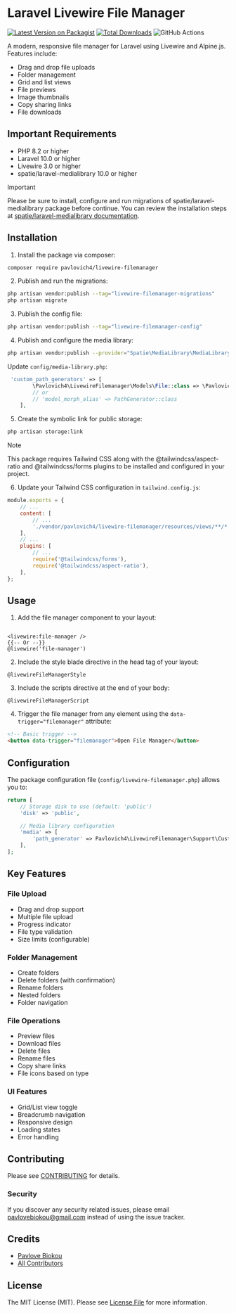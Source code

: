 # Laravel Livewire File Manager

[![Latest Version on Packagist](https://img.shields.io/packagist/v/pavlovich4/livewire-filemanager.svg?style=flat-square)](https://packagist.org/packages/pavlovich4/livewire-filemanager)
[![Total Downloads](https://img.shields.io/packagist/dt/pavlovich4/livewire-filemanager.svg?style=flat-square)](https://packagist.org/packages/pavlovich4/livewire-filemanager)
![GitHub Actions](https://github.com/pavlovich4/livewire-filemanager/actions/workflows/main.yml/badge.svg)

A modern, responsive file manager for Laravel using Livewire and Alpine.js. Features include:

- Drag and drop file uploads
- Folder management
- Grid and list views
- File previews
- Image thumbnails
- Copy sharing links
- File downloads

## Important Requirements

- PHP 8.2 or higher
- Laravel 10.0 or higher
- Livewire 3.0 or higher
- spatie/laravel-medialibrary 10.0 or higher

> [!IMPORTANT]
> Please be sure to install, configure and run migrations of spatie/laravel-medialibrary package before continue. You can review the installation steps at [spatie/laravel-medialibrary documentation](https://spatie.be/docs/laravel-medialibrary/v11/installation-setup).


## Installation

1. Install the package via composer:

```bash
composer require pavlovich4/livewire-filemanager
```

2. Publish and run the migrations:

```bash
php artisan vendor:publish --tag="livewire-filemanager-migrations"
php artisan migrate
```

3. Publish the config file:

```bash
php artisan vendor:publish --tag="livewire-filemanager-config"
```

4. Publish and configure the media library:

```bash
php artisan vendor:publish --provider="Spatie\MediaLibrary\MediaLibraryServiceProvider" --tag="medialibrary-config"
```

Update `config/media-library.php`:

```php
 'custom_path_generators' => [
        \Pavlovich4\LivewireFilemanager\Models\File::class => \Pavlovich4\LivewireFilemanager\Support\CustomPathGenerator::class,
        // or
        // 'model_morph_alias' => PathGenerator::class
    ],
```

5. Create the symbolic link for public storage:

```bash
php artisan storage:link
```

> [!NOTE]
> This package requires Tailwind CSS along with the @tailwindcss/aspect-ratio and @tailwindcss/forms plugins to be installed and configured in your project.

6. Update your Tailwind CSS configuration in `tailwind.config.js`:


```js
module.exports = {
    // ...
    content: [
        // ...
        './vendor/pavlovich4/livewire-filemanager/resources/views/**/*.blade.php',
    ],
    // ...
    plugins: [
        // ...
        require('@tailwindcss/forms'),
        require('@tailwindcss/aspect-ratio'),
    ],
};
```

## Usage

1. Add the file manager component to your layout:

```blade

<livewire:file-manager />
{{-- Or --}}
@livewire('file-manager')
```
2. Include the style blade directive in the head tag of your layout:

```blade
@livewireFileManagerStyle
```

3. Include the scripts directive at the end of your body:

```blade
@livewireFileManagerScript
```

4. Trigger the file manager from any element using the `data-trigger="filemanager"` attribute:

```html
<!-- Basic trigger -->
<button data-trigger="filemanager">Open File Manager</button>
```

## Configuration

The package configuration file (`config/livewire-filemanager.php`) allows you to:

```php
return [
    // Storage disk to use (default: 'public')
    'disk' => 'public',

    // Media library configuration
    'media' => [
        'path_generator' => Pavlovich4\LivewireFilemanager\Support\CustomPathGenerator::class,
    ],
];
```

## Key Features

### File Upload

- Drag and drop support
- Multiple file upload
- Progress indicator
- File type validation
- Size limits (configurable)

### Folder Management

- Create folders
- Delete folders (with confirmation)
- Rename folders
- Nested folders
- Folder navigation

### File Operations

- Preview files
- Download files
- Delete files
- Rename files
- Copy share links
- File icons based on type

### UI Features

- Grid/List view toggle
- Breadcrumb navigation
- Responsive design
- Loading states
- Error handling


## Contributing

Please see [CONTRIBUTING](CONTRIBUTING.md) for details.

### Security

If you discover any security related issues, please email pavlovebiokou@gmail.com instead of using the issue tracker.

## Credits

- [Pavlove Biokou](https://github.com/pavlovich4)
- [All Contributors](../../contributors)

## License

The MIT License (MIT). Please see [License File](LICENSE.md) for more information.
